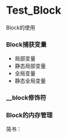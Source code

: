 # Test_Block
Block的使用

### Block捕获变量
* 局部变量
* 静态局部变量
* 全局变量
* 静态全局变量

### __block修饰符

### Block的内存管理

简书：
